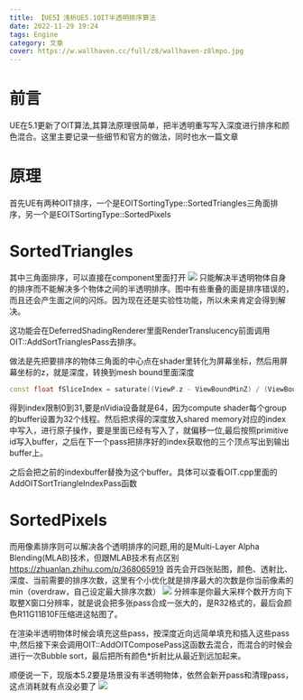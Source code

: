 ```yaml
---
title: 【UE5】浅析UE5.1OIT半透明排序算法
date: 2022-11-29 19:24
tags: Engine
category: 文章
cover: https://w.wallhaven.cc/full/z8/wallhaven-z8lmpo.jpg
---
```


# 前言

UE在5.1更新了OIT算法,其算法原理很简单，把半透明重写写入深度进行排序和颜色混合。这里主要记录一些细节和官方的做法，同时也水一篇文章

# 原理

首先UE有两种OIT排序，一个是EOITSortingType::SortedTriangles三角面排序，另一个是EOITSortingType::SortedPixels

# SortedTriangles

其中三角面排序，可以直接在component里面打开
![](https://pic2.zhimg.com/80/v2-7e23f29ca4f61006efa555621d970425_720w.webp)
只能解决半透明物体自身的排序而不能解决多个物体之间的半透明排序。图中有些重叠的面是排序错误的，而且还会产生面之间的闪烁。因为现在还是实验性功能，所以未来肯定会得到解决。

这功能会在DeferredShadingRenderer里面RenderTranslucency前面调用OIT::AddSortTrianglesPass去排序。

做法是先把要排序的物体三角面的中心点在shader里转化为屏幕坐标，然后用屏幕坐标的z，就是深度，转换到mesh bound里面深度
```c++
const float fSliceIndex = saturate((ViewP.z - ViewBoundMinZ) / (ViewBoundMaxZ - ViewBoundMinZ));

```
得到index限制0到31,要是nVidia设备就是64，因为compute shader每个group的buffer设置为32个线程。然后把求得的深度放入shared memory对应的index中写入，进行原子操作，要是里面已经有写入了，就偏移一位,最后按照primitive id写入buffer，之后在下一个pass把排序好的index获取他的三个顶点写出到输出buffer上。

之后会把之前的indexbuffer替換为这个buffer。具体可以查看OIT.cpp里面的AddOITSortTriangleIndexPass函数

# SortedPixels

而用像素排序则可以解决各个透明排序的问题,用的是Multi-Layer Alpha Blending(MLAB)技术，但跟MLAB技术有点区别
https://zhuanlan.zhihu.com/p/368065919
首先会开四张贴图，颜色、透射比、深度、当前需要的排序次数，这里有个小优化就是排序最大的次数是你当前像素的min（overdraw，自己设定最大排序次数）
![](https://pic2.zhimg.com/80/v2-0f9f7ff716907ada51d7e42871e3b469_720w.webp)
分辨率是你最大采样个数开方向下取整X窗口分辨率，就是说会把多张pass合成一张大的，是R32格式的，最后会颜色R11G11B10F压缩进这帖图了。

在渲染半透明物体时候会填充这些pass，按深度近向远简单填充和插入这些pass中,然后接下来会调用OIT::AddOITComposePass这函数去混合，而混合的时候会进行一次Bubble sort，最后把所有颜色*折射比从最近到远加起来。

顺便说一下，现版本5.2要是场景没有半透明物体，依然会新开pass和清理pass，这点消耗就有点没必要了
![](https://pic2.zhimg.com/80/v2-b4c90d895217064e6c5a3c693cfd2129_720w.webp)